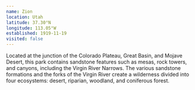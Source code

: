 ```yaml
---
name: Zion
location: Utah
latitude: 37.30°N
longitude: 113.05°W
established: 1919-11-19
visited: false
---
```


Located at the junction of the Colorado Plateau, Great Basin, and Mojave Desert, this park contains sandstone features such as mesas, rock towers, and canyons, including the Virgin River Narrows. The various sandstone formations and the forks of the Virgin River create a wilderness divided into four ecosystems: desert, riparian, woodland, and coniferous forest.
